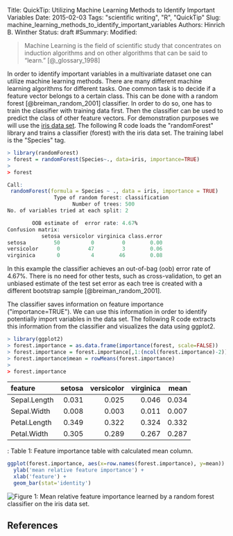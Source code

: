 Title: QuickTip: Utilizing Machine Learning Methods to Identify Important Variables
Date: 2015-02-03
Tags: "scientific writing", "R", "QuickTip"
Slug: machine_learning_methods_to_identify_important_variables
Authors: Hinrich B. Winther
Status: draft
#Summary: 
Modified: 

> Machine Learning is the field of scientific study that concentrates on induction algorithms and on other
algorithms that can be said to “learn.” [@_glossary_1998]

In order to identify important variables in a multivariate dataset one can utilize machine learning methods. There are many different machine learning algorithms for different tasks. One common task is to decide if a feature vector belongs to a certain class. This can be done with a random forest [@breiman_random_2001] classifier. In order to do so, one has to train the classifier with training data first. Then the classifier can be used to predict the class of other feature vectors. For demonstration purposes we will use the [iris data set]. The following R code loads the "randomForest" library and trains a classifier (forest) with the iris data set. The training label is the "Species" tag.


```R
> library(randomForest)
> forest = randomForest(Species~., data=iris, importance=TRUE)
> 
> forest

Call:
 randomForest(formula = Species ~ ., data = iris, importance = TRUE) 
               Type of random forest: classification
                     Number of trees: 500
No. of variables tried at each split: 2

        OOB estimate of  error rate: 4.67%
Confusion matrix:
           setosa versicolor virginica class.error
setosa         50          0         0        0.00
versicolor      0         47         3        0.06
virginica       0          4        46        0.08
```


In this example the classifier achieves an out-of-bag (oob) error rate of 4.67%. There is no need for other tests, such as cross-validation, to get an unbiased estimate of the test set error as each tree is created with a different bootstrap sample [@breiman_random_2001].

The classifier saves information on feature importance ("importance=TRUE"). We can use this information in order to identify potentially import variables in the data set. The following R code extracts this information from the classifier and visualizes the data using ggplot2.


```R
> library(ggplot2)
> forest.importance = as.data.frame(importance(forest, scale=FALSE))
> forest.importance = forest.importance[,1:(ncol(forest.importance)-2)]
> forest.importance$mean = rowMeans(forest.importance)
>
> forest.importance
```


| feature     | setosa| versicolor| virginica|  mean|
|:------------|------:|----------:|---------:|-----:|
|Sepal.Length |  0.031|      0.025|     0.046| 0.034|
|Sepal.Width  |  0.008|      0.003|     0.011| 0.007|
|Petal.Length |  0.349|      0.322|     0.324| 0.332|
|Petal.Width  |  0.305|      0.289|     0.267| 0.287|

: Table 1: Feature importance table with calculated mean column.



```R
ggplot(forest.importance, aes(x=row.names(forest.importance), y=mean)) +
  ylab('mean relative feature importance') +
  xlab('feature') +
  geom_bar(stat='identity')
```

![Figure 1: Mean relative feature importance learned by a random forest classifier on the iris data set.]({filename}/images/R/ml_mean_relative_feature_importance.svg)



References
----------

[iris data set]: https://stat.ethz.ch/R-manual/R-patched/library/datasets/html/iris.html
